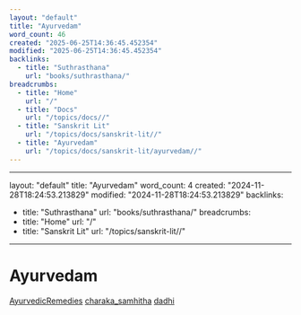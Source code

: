 ```yaml
---
layout: "default"
title: "Ayurvedam"
word_count: 46
created: "2025-06-25T14:36:45.452354"
modified: "2025-06-25T14:36:45.452354"
backlinks:
  - title: "Suthrasthana"
    url: "books/suthrasthana/"
breadcrumbs:
  - title: "Home"
    url: "/"
  - title: "Docs"
    url: "/topics/docs//"
  - title: "Sanskrit Lit"
    url: "/topics/docs/sanskrit-lit//"
  - title: "Ayurvedam"
    url: "/topics/docs/sanskrit-lit/ayurvedam//"
---
```

---
layout: "default"
title: "Ayurvedam"
word_count: 4
created: "2024-11-28T18:24:53.213829"
modified: "2024-11-28T18:24:53.213829"
backlinks:
  - title: "Suthrasthana"
    url: "books/suthrasthana/"
breadcrumbs:
  - title: "Home"
    url: "/"
  - title: "Sanskrit Lit"
    url: "/topics/sanskrit-lit//"
---
# Ayurvedam

[AyurvedicRemedies](sanskrit-lit/ayurvedicremedies/)
[charaka_samhitha](charaka_samhitha/)
[dadhi](dadhi/)